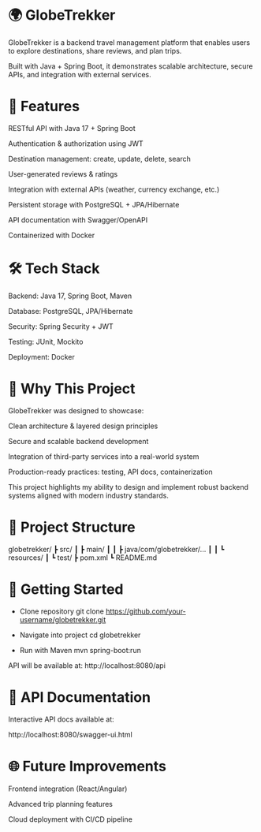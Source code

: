 # 🌍 GlobeTrekker

GlobeTrekker is a backend travel management platform that enables users to explore destinations, share reviews, and plan trips.

Built with Java + Spring Boot, it demonstrates scalable architecture, secure APIs, and integration with external services.

# 🚀 Features

RESTful API with Java 17 + Spring Boot

Authentication & authorization using JWT

Destination management: create, update, delete, search

User-generated reviews & ratings

Integration with external APIs (weather, currency exchange, etc.)

Persistent storage with PostgreSQL + JPA/Hibernate

API documentation with Swagger/OpenAPI

Containerized with Docker


# 🛠 Tech Stack

Backend: Java 17, Spring Boot, Maven

Database: PostgreSQL, JPA/Hibernate

Security: Spring Security + JWT

Testing: JUnit, Mockito

Deployment: Docker


# 🎯 Why This Project

GlobeTrekker was designed to showcase:

Clean architecture & layered design principles

Secure and scalable backend development

Integration of third-party services into a real-world system

Production-ready practices: testing, API docs, containerization

This project highlights my ability to design and implement robust backend systems aligned with modern industry standards.


# 📂 Project Structure

globetrekker/
 ┣ src/
 ┃ ┣ main/
 ┃ ┃ ┣ java/com/globetrekker/...
 ┃ ┃ ┗ resources/
 ┃ ┗ test/
 ┣ pom.xml
 ┗ README.md


# 🚦 Getting Started

- Clone repository
git clone https://github.com/your-username/globetrekker.git

- Navigate into project
cd globetrekker

- Run with Maven
mvn spring-boot:run

API will be available at: http://localhost:8080/api


# 📖 API Documentation

Interactive API docs available at:

http://localhost:8080/swagger-ui.html


# 🌐 Future Improvements

Frontend integration (React/Angular)

Advanced trip planning features

Cloud deployment with CI/CD pipeline

